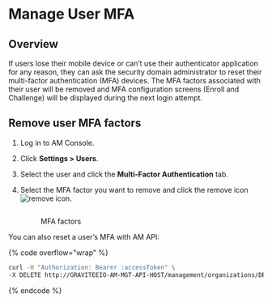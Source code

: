 # Manage User MFA

## Overview

If users lose their mobile device or can’t use their authenticator application for any reason, they can ask the security domain administrator to reset their multi-factor authentication (MFA) devices. The MFA factors associated with their user will be removed and MFA configuration screens (Enroll and Challenge) will be displayed during the next login attempt.

## Remove user MFA factors

1. Log in to AM Console.
2. Click **Settings > Users**.
3. Select the user and click the **Multi-Factor Authentication** tab.
4.  Select the MFA factor you want to remove and click the remove icon ![remove icon](https://docs.gravitee.io/images/icons/remove-icon.png).

    <figure><img src="https://docs.gravitee.io/images/am/current/graviteeio-am-userguide-mfa-factor-reset.png" alt=""><figcaption><p>MFA factors</p></figcaption></figure>

You can also reset a user’s MFA with AM API:

{% code overflow="wrap" %}
```sh
curl -H "Authorization: Bearer :accessToken" \
-X DELETE http://GRAVITEEIO-AM-MGT-API-HOST/management/organizations/DEFAULT/environments/DEFAULT/domains/:domainId/users/:userId/factors/:factorId
```
{% endcode %}
